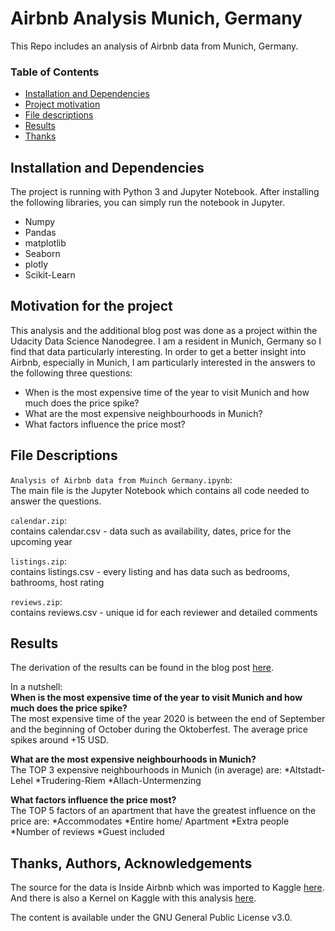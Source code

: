 # Airbnb Analysis Munich, Germany

This Repo includes an analysis of Airbnb data from Munich, Germany.


### Table of Contents

- [Installation and Dependencies](#installation)
- [Project motivation](#motivation)
- [File descriptions](#description)
- [Results](#results)
- [Thanks](#thanks)

## Installation and Dependencies<a name="installation"></a>

The project is running with Python 3 and Jupyter Notebook.
After installing the following libraries, you can simply run the notebook in Jupyter. 
- Numpy
- Pandas
- matplotlib 
- Seaborn
- plotly
- Scikit-Learn

## Motivation for the project<a name="motivation"></a>

This analysis and the additional blog post was done as a project within the Udacity Data Science Nanodegree. 
I am a resident in Munich, Germany so I find that data particularly interesting.
In order to get a better insight into Airbnb, especially in Munich, I am particularly interested in the answers to the following three questions:

- When is the most expensive time of the year to visit Munich and how much does the price spike?
- What are the most expensive neighbourhoods in Munich? 
- What factors influence the price most?


## File Descriptions<a name="description"></a>

`Analysis of Airbnb data from Muinch Germany.ipynb`:  
The main file is the Jupyter Notebook which contains all code needed to answer the questions.

`calendar.zip`:  
contains calendar.csv - data such as availability, dates, price for the upcoming year

`listings.zip`:  
contains listings.csv - every listing and has data such as bedrooms, bathrooms, host rating

`reviews.zip`:  
contains reviews.csv - unique id for each reviewer and detailed comments



## Results <a name="results"></a>

The derivation of the results can be found in the blog post [here](https://www.kaggle.com/chriskue/airbnb-analysis-munich).

In a nutshell:  
**When is the most expensive time of the year to visit Munich and how much does the price spike?**  
The most expensive time of the year 2020 is between the end of September and the beginning of October during the Oktoberfest. The average price spikes around +15 USD.

**What are the most expensive neighbourhoods in Munich?**  
The TOP 3 expensive neighbourhoods in Munich (in average) are:
*Altstadt-Lehel
*Trudering-Riem
*Allach-Untermenzing

**What factors influence the price most?**  
The TOP 5 factors of an apartment that have the greatest influence on the price are:
*Accommodates
*Entire home/ Apartment
*Extra people
*Number of reviews
*Guest included


## Thanks, Authors, Acknowledgements <a name="thanks"></a>

The source for the data is Inside Airbnb which was imported to Kaggle [here](https://www.kaggle.com/chriskue/munich-airbnb-data). 
And there is also a Kernel on Kaggle with this analysis [here](https://www.kaggle.com/chriskue/airbnb-analysis-munich). 

The content is available under the GNU General Public License v3.0. 